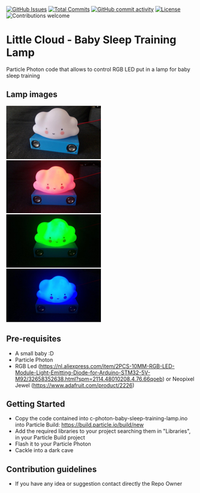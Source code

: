 [![GitHub Issues](https://img.shields.io/github/issues-raw/ltpitt/c-photon-baby-sleep-training-lamp)](https://github.com/ltpitt/c-photon-baby-sleep-training-lamp/issues)
[![Total Commits](https://img.shields.io/github/last-commit/ltpitt/c-photon-baby-sleep-training-lamp)](https://github.com/ltpitt/c-photon-baby-sleep-training-lamp/commits)
[![GitHub commit activity](https://img.shields.io/github/commit-activity/4w/ltpitt/c-photon-baby-sleep-training-lamp?foo=bar)](https://github.com/ltpitt/c-photon-baby-sleep-training-lamp/commits)
[![License](https://img.shields.io/badge/license-MIT-blue.svg)](https://github.com/ltpitt/c-photon-baby-sleep-training-lamp/blob/master/LICENSE)
![Contributions welcome](https://img.shields.io/badge/contributions-welcome-orange.svg)

Little Cloud - Baby Sleep Training Lamp
===================================

Particle Photon code that allows to control RGB LED put in a lamp for baby sleep training

Lamp images
--------------
<img src="/pics/little_cloud_off.jpg" width="50%">
<img src="/pics/little_cloud_red.jpg" width="50%">
<img src="/pics/little_cloud_green.jpg" width="50%">
<img src="/pics/little_cloud_blue.jpg" width="50%">

Pre-requisites
--------------

- A small baby :D
- Particle Photon
- RGB Led (https://nl.aliexpress.com/item/2PCS-10MM-RGB-LED-Module-Light-Emitting-Diode-for-Arduino-STM32-5V-M92/32658352638.html?spm=2114.48010208.4.76.66qoeb) or Neopixel Jewel (https://www.adafruit.com/product/2226)

Getting Started
---------------

- Copy the code contained into c-photon-baby-sleep-training-lamp.ino into Particle Build: https://build.particle.io/build/new
- Add the required libraries to your project searching them in "Libraries", in your Particle Build project
- Flash it to your Particle Photon
- Cackle into a dark cave


Contribution guidelines
---------------
* If you have any idea or suggestion contact directly the Repo Owner
